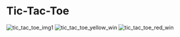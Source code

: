 # Tic-Tac-Toe
![tic_tac_toe_img1](https://github.com/adityasrivastava30/Tic-Tac-Toe/assets/88306932/d7331545-fcb2-4b66-9d88-8479a45aba7d)
![tic_tac_toe_yellow_win](https://github.com/adityasrivastava30/Tic-Tac-Toe/assets/88306932/833ea5ac-48e4-44e1-b86d-08ecdf35266a)
![tic_tac_toe_red_win](https://github.com/adityasrivastava30/Tic-Tac-Toe/assets/88306932/39bbf4a1-e102-40a5-a378-f1caec411b92)
